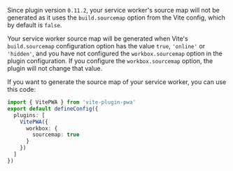 Since plugin version `0.11.2`, your service worker's source map will not be generated as it uses the `build.sourcemap` option from the Vite config, which by default is `false`.

Your service worker source map will be generated when Vite's `build.sourcemap` configuration option has the value `true`,  `'online'` or `'hidden'`, and you have not configured the `workbox.sourcemap` option in the plugin configuration.  If you configure the `workbox.sourcemap` option, the plugin will not change that value.

If you want to generate the source map of your service worker, you can use this code:

```ts
import { VitePWA } from 'vite-plugin-pwa'
export default defineConfig({
  plugins: [
    VitePWA({
      workbox: {
        sourcemap: true
      }
    })
  ]
})
```
